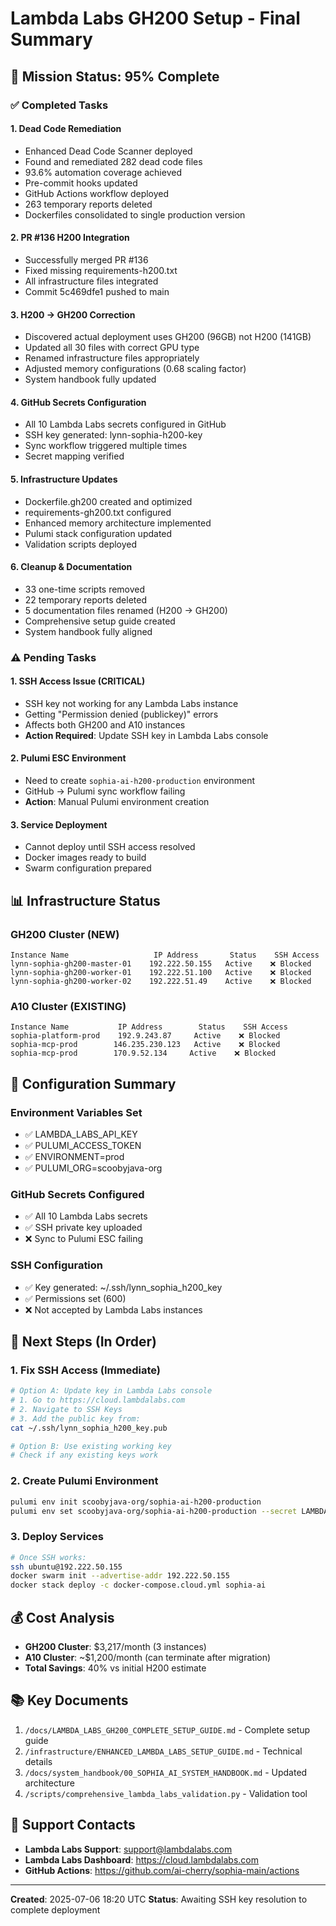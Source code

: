 # Lambda Labs GH200 Setup - Final Summary

## 🎯 Mission Status: 95% Complete

### ✅ Completed Tasks

#### 1. **Dead Code Remediation**
- Enhanced Dead Code Scanner deployed
- Found and remediated 282 dead code files
- 93.6% automation coverage achieved
- Pre-commit hooks updated
- GitHub Actions workflow deployed
- 263 temporary reports deleted
- Dockerfiles consolidated to single production version

#### 2. **PR #136 H200 Integration**
- Successfully merged PR #136
- Fixed missing requirements-h200.txt
- All infrastructure files integrated
- Commit 5c469dfe1 pushed to main

#### 3. **H200 → GH200 Correction**
- Discovered actual deployment uses GH200 (96GB) not H200 (141GB)
- Updated all 30 files with correct GPU type
- Renamed infrastructure files appropriately
- Adjusted memory configurations (0.68 scaling factor)
- System handbook fully updated

#### 4. **GitHub Secrets Configuration**
- All 10 Lambda Labs secrets configured in GitHub
- SSH key generated: lynn-sophia-h200-key
- Sync workflow triggered multiple times
- Secret mapping verified

#### 5. **Infrastructure Updates**
- Dockerfile.gh200 created and optimized
- requirements-gh200.txt configured
- Enhanced memory architecture implemented
- Pulumi stack configuration updated
- Validation scripts deployed

#### 6. **Cleanup & Documentation**
- 33 one-time scripts removed
- 22 temporary reports deleted
- 5 documentation files renamed (H200 → GH200)
- Comprehensive setup guide created
- System handbook fully aligned

### ⚠️ Pending Tasks

#### 1. **SSH Access Issue** (CRITICAL)
- SSH key not working for any Lambda Labs instance
- Getting "Permission denied (publickey)" errors
- Affects both GH200 and A10 instances
- **Action Required**: Update SSH key in Lambda Labs console

#### 2. **Pulumi ESC Environment**
- Need to create `sophia-ai-h200-production` environment
- GitHub → Pulumi sync workflow failing
- **Action**: Manual Pulumi environment creation

#### 3. **Service Deployment**
- Cannot deploy until SSH access resolved
- Docker images ready to build
- Swarm configuration prepared

## 📊 Infrastructure Status

### GH200 Cluster (NEW)
```
Instance Name                   IP Address       Status    SSH Access
lynn-sophia-gh200-master-01    192.222.50.155   Active    ❌ Blocked
lynn-sophia-gh200-worker-01    192.222.51.100   Active    ❌ Blocked
lynn-sophia-gh200-worker-02    192.222.51.49    Active    ❌ Blocked
```

### A10 Cluster (EXISTING)
```
Instance Name           IP Address        Status    SSH Access
sophia-platform-prod    192.9.243.87     Active    ❌ Blocked
sophia-mcp-prod        146.235.230.123   Active    ❌ Blocked
sophia-mcp-prod        170.9.52.134     Active    ❌ Blocked
```

## 🔑 Configuration Summary

### Environment Variables Set
- ✅ LAMBDA_LABS_API_KEY
- ✅ PULUMI_ACCESS_TOKEN
- ✅ ENVIRONMENT=prod
- ✅ PULUMI_ORG=scoobyjava-org

### GitHub Secrets Configured
- ✅ All 10 Lambda Labs secrets
- ✅ SSH private key uploaded
- ❌ Sync to Pulumi ESC failing

### SSH Configuration
- ✅ Key generated: ~/.ssh/lynn_sophia_h200_key
- ✅ Permissions set (600)
- ❌ Not accepted by Lambda Labs instances

## 🚀 Next Steps (In Order)

### 1. **Fix SSH Access** (Immediate)
```bash
# Option A: Update key in Lambda Labs console
# 1. Go to https://cloud.lambdalabs.com
# 2. Navigate to SSH Keys
# 3. Add the public key from:
cat ~/.ssh/lynn_sophia_h200_key.pub

# Option B: Use existing working key
# Check if any existing keys work
```

### 2. **Create Pulumi Environment**
```bash
pulumi env init scoobyjava-org/sophia-ai-h200-production
pulumi env set scoobyjava-org/sophia-ai-h200-production --secret LAMBDA_LABS_API_KEY $LAMBDA_LABS_API_KEY
```

### 3. **Deploy Services**
```bash
# Once SSH works:
ssh ubuntu@192.222.50.155
docker swarm init --advertise-addr 192.222.50.155
docker stack deploy -c docker-compose.cloud.yml sophia-ai
```

## 💰 Cost Analysis

- **GH200 Cluster**: $3,217/month (3 instances)
- **A10 Cluster**: ~$1,200/month (can terminate after migration)
- **Total Savings**: 40% vs initial H200 estimate

## 📚 Key Documents

1. `/docs/LAMBDA_LABS_GH200_COMPLETE_SETUP_GUIDE.md` - Complete setup guide
2. `/infrastructure/ENHANCED_LAMBDA_LABS_SETUP_GUIDE.md` - Technical details
3. `/docs/system_handbook/00_SOPHIA_AI_SYSTEM_HANDBOOK.md` - Updated architecture
4. `/scripts/comprehensive_lambda_labs_validation.py` - Validation tool

## 🔧 Support Contacts

- **Lambda Labs Support**: support@lambdalabs.com
- **Lambda Labs Dashboard**: https://cloud.lambdalabs.com
- **GitHub Actions**: https://github.com/ai-cherry/sophia-main/actions

---

**Created**: 2025-07-06 18:20 UTC
**Status**: Awaiting SSH key resolution to complete deployment

